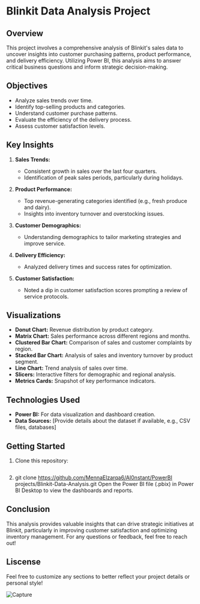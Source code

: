 # Blinkit Data Analysis Project

## Overview

This project involves a comprehensive analysis of Blinkit's sales data to uncover insights into customer purchasing patterns, product performance, and delivery efficiency. Utilizing Power BI, this analysis aims to answer critical business questions and inform strategic decision-making.

## Objectives

- Analyze sales trends over time.
- Identify top-selling products and categories.
- Understand customer purchase patterns.
- Evaluate the efficiency of the delivery process.
- Assess customer satisfaction levels.

## Key Insights

1. **Sales Trends:**
   - Consistent growth in sales over the last four quarters.
   - Identification of peak sales periods, particularly during holidays.

2. **Product Performance:**
   - Top revenue-generating categories identified (e.g., fresh produce and dairy).
   - Insights into inventory turnover and overstocking issues.

3. **Customer Demographics:**
   - Understanding demographics to tailor marketing strategies and improve service.

4. **Delivery Efficiency:**
   - Analyzed delivery times and success rates for optimization.

5. **Customer Satisfaction:**
   - Noted a dip in customer satisfaction scores prompting a review of service protocols.

## Visualizations

- **Donut Chart:** Revenue distribution by product category.
- **Matrix Chart:** Sales performance across different regions and months.
- **Clustered Bar Chart:** Comparison of sales and customer complaints by region.
- **Stacked Bar Chart:** Analysis of sales and inventory turnover by product segment.
- **Line Chart:** Trend analysis of sales over time.
- **Slicers:** Interactive filters for demographic and regional analysis.
- **Metrics Cards:** Snapshot of key performance indicators.

## Technologies Used

- **Power BI:** For data visualization and dashboard creation.
- **Data Sources:** [Provide details about the dataset if available, e.g., CSV files, databases]

## Getting Started

1. Clone this repository:
   ```bash https://github.com/MennaElzarqa6/AI0nstant/tree/6b707ab40d7767365267026dc38f3b58a5fe0521/PowerBI%20projects%20/Blinkit_Data-Analysis
2. git clone https://github.com/MennaElzarqa6/AI0nstant/PowerBI projects/Blinkit-Data-Analysis.git
Open the Power BI file (.pbix) in Power BI Desktop to view the dashboards and reports.

## Conclusion
This analysis provides valuable insights that can drive strategic initiatives at Blinkit,
particularly in improving customer satisfaction and optimizing inventory management. 
For any questions or feedback, feel free to reach out!

## Liscense 
Feel free to customize any sections to better reflect your project details or personal style!

![Capture](https://github.com/user-attachments/assets/baf2ad28-fc6e-473c-83cd-ea688662867b)

